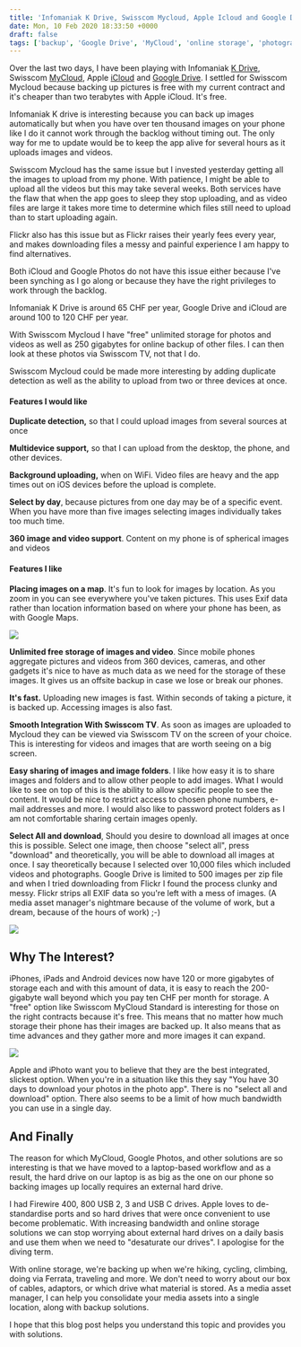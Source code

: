 ```yaml
---
title: 'Infomaniak K Drive, Swisscom Mycloud, Apple Icloud and Google Drive'
date: Mon, 10 Feb 2020 18:33:50 +0000
draft: false
tags: ['backup', 'Google Drive', 'MyCloud', 'online storage', 'photographs', 'photography', 'reviews']
---
```


Over the last two days, I have been playing with Infomaniak [K Drive](https://www.infomaniak.com/fr/kdrive/), Swisscom [MyCloud](https://www.mycloud.ch/#home), Apple [iCloud](https://www.icloud.com/) and [Google Drive](https://drive.google.com/). I settled for Swisscom Mycloud because backing up pictures is free with my current contract and it's cheaper than two terabytes with Apple iCloud. It's free.

Infomaniak K drive is interesting because you can back up images automatically but when you have over ten thousand images on your phone like I do it cannot work through the backlog without timing out. The only way for me to update would be to keep the app alive for several hours as it uploads images and videos.

Swisscom Mycloud has the same issue but I invested yesterday getting all the images to upload from my phone. With patience, I might be able to upload all the videos but this may take several weeks. Both services have the flaw that when the app goes to sleep they stop uploading, and as video files are large it takes more time to determine which files still need to upload than to start uploading again.

Flickr also has this issue but as Flickr raises their yearly fees every year, and makes downloading files a messy and painful experience I am happy to find alternatives.

Both iCloud and Google Photos do not have this issue either because I've been synching as I go along or because they have the right privileges to work through the backlog.

Infomaniak K Drive is around 65 CHF per year, Google Drive and iCloud are around 100 to 120 CHF per year.

With Swisscom Mycloud I have "free" unlimited storage for photos and videos as well as 250 gigabytes for online backup of other files. I can then look at these photos via Swisscom TV, not that I do.

Swisscom Mycloud could be made more interesting by adding duplicate detection as well as the ability to upload from two or three devices at once.

#### Features I would like

**Duplicate detection,** so that I could upload images from several sources at once

**Multidevice support,** so that I can upload from the desktop, the phone, and other devices.

**Background uploading,** when on WiFi. Video files are heavy and the app times out on iOS devices before the upload is complete.

**Select by day**, because pictures from one day may be of a specific event. When you have more than five images selecting images individually takes too much time.

**360 image and video support**. Content on my phone is of spherical images and videos

#### Features I like

**Placing images on a map**. It's fun to look for images by location. As you zoom in you can see everywhere you've taken pictures. This uses Exif data rather than location information based on where your phone has been, as with Google Maps.

![](https://www.main-vision.com/richard/blog/wp-content/uploads/2020/02/img_8819-576x1024.jpg)

**Unlimited free storage of images and video**. Since mobile phones aggregate pictures and videos from 360 devices, cameras, and other gadgets it's nice to have as much data as we need for the storage of these images. It gives us an offsite backup in case we lose or break our phones.

**It's fast.** Uploading new images is fast. Within seconds of taking a picture, it is backed up. Accessing images is also fast.

**Smooth Integration With Swisscom TV**. As soon as images are uploaded to Mycloud they can be viewed via Swisscom TV on the screen of your choice. This is interesting for videos and images that are worth seeing on a big screen.

**Easy sharing of images and image folders**. I like how easy it is to share images and folders and to allow other people to add images. What I would like to see on top of this is the ability to allow specific people to see the content. It would be nice to restrict access to chosen phone numbers, e-mail addresses and more. I would also like to password protect folders as I am not comfortable sharing certain images openly.

**Select All and download**, Should you desire to download all images at once this is possible. Select one image, then choose "select all", press "download" and theoretically, you will be able to download all images at once. I say theoretically because I selected over 10,000 files which included videos and photographs. Google Drive is limited to 500 images per zip file and when I tried downloading from Flickr I found the process clunky and messy. Flickr strips all EXIF data so you're left with a mess of images. (A media asset manager's nightmare because of the volume of work, but a dream, because of the hours of work) ;-)

![](https://www.main-vision.com/richard/blog/wp-content/uploads/2020/02/Screenshot-2020-02-10-at-13.50.34.png)

Why The Interest?
-----------------

iPhones, iPads and Android devices now have 120 or more gigabytes of storage each and with this amount of data, it is easy to reach the 200-gigabyte wall beyond which you pay ten CHF per month for storage. A "free" option like Swisscom MyCloud Standard is interesting for those on the right contracts because it's free. This means that no matter how much storage their phone has their images are backed up. It also means that as time advances and they gather more and more images it can expand.

![](https://i1.wp.com/www.main-vision.com/richard/blog/wp-content/uploads/2020/02/Screenshot-2020-02-10-at-13.58.40.png?fit=1024%2C96&ssl=1)

Apple and iPhoto want you to believe that they are the best integrated, slickest option. When you're in a situation like this they say "You have 30 days to download your photos in the photo app". There is no "select all and download" option. There also seems to be a limit of how much bandwidth you can use in a single day.

And Finally
-----------

The reason for which MyCloud, Google Photos, and other solutions are so interesting is that we have moved to a laptop-based workflow and as a result, the hard drive on our laptop is as big as the one on our phone so backing images up locally requires an external hard drive.

I had Firewire 400, 800 USB 2, 3 and USB C drives. Apple loves to de-standardise ports and so hard drives that were once convenient to use become problematic. With increasing bandwidth and online storage solutions we can stop worrying about external hard drives on a daily basis and use them when we need to "desaturate our drives". I apologise for the diving term.

With online storage, we're backing up when we're hiking, cycling, climbing, doing via Ferrata, traveling and more. We don't need to worry about our box of cables, adaptors, or which drive what material is stored. As a media asset manager, I can help you consolidate your media assets into a single location, along with backup solutions.

I hope that this blog post helps you understand this topic and provides you with solutions.